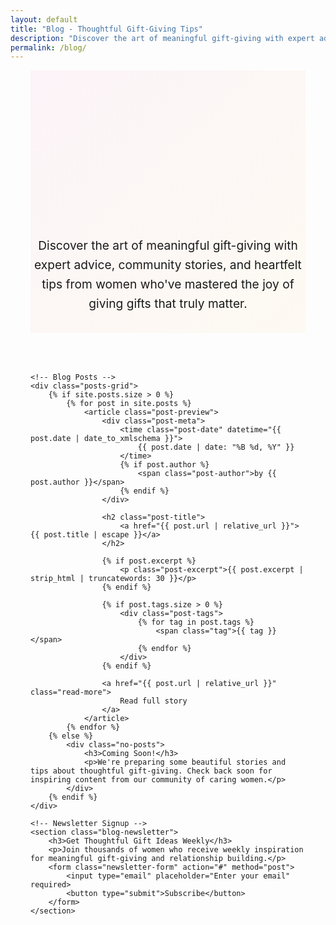 ```yaml
---
layout: default
title: "Blog - Thoughtful Gift-Giving Tips"
description: "Discover the art of meaningful gift-giving with expert advice, community stories, and thoughtful tips from women who've mastered the joy of giving."
permalink: /blog/
---
```


<style>
    /* Blog Index Styles */
    .blog-header {
        text-align: center;
        padding: 4rem 0 2rem;
        background: linear-gradient(135deg, 
            rgba(236, 72, 153, 0.05) 0%, 
            rgba(251, 191, 36, 0.05) 100%);
        margin-bottom: 4rem;
        border-radius: var(--border-radius-xl);
    }

    .blog-header h1 {
        font-size: clamp(2.5rem, 5vw, 3.5rem);
        margin-bottom: 1rem;
        background: linear-gradient(135deg, var(--primary-color), var(--secondary-color));
        -webkit-background-clip: text;
        -webkit-text-fill-color: transparent;
        background-clip: text;
    }

    .blog-header p {
        font-size: 1.2rem;
        color: var(--text-medium);
        max-width: 600px;
        margin: 0 auto;
        line-height: 1.6;
    }

    .blog-container {
        max-width: 900px;
        margin: 0 auto;
        padding: 0 2rem;
    }

    .posts-grid {
        display: grid;
        gap: 3rem;
        margin-bottom: 4rem;
    }

    .post-preview {
        background: var(--white);
        border-radius: var(--border-radius-xl);
        box-shadow: var(--shadow-md);
        padding: 2.5rem;
        transition: all 0.3s ease;
        border: 1px solid var(--gray-100);
        position: relative;
        overflow: hidden;
    }

    .post-preview::before {
        content: '';
        position: absolute;
        top: 0;
        left: 0;
        width: 4px;
        height: 100%;
        background: linear-gradient(135deg, var(--primary-color), var(--secondary-color));
        opacity: 0;
        transition: opacity 0.3s ease;
    }

    .post-preview:hover {
        transform: translateY(-8px);
        box-shadow: var(--shadow-xl);
        border-color: var(--primary-color);
    }

    .post-preview:hover::before {
        opacity: 1;
    }

    .post-meta {
        display: flex;
        align-items: center;
        gap: 1rem;
        margin-bottom: 1rem;
        font-size: 0.9rem;
        color: var(--text-light);
    }

    .post-date {
        background: var(--gray-50);
        padding: 0.25rem 0.75rem;
        border-radius: var(--border-radius-md);
        font-weight: 500;
    }

    .post-author {
        color: var(--primary-color);
        font-weight: 600;
    }

    .post-title {
        font-size: 1.8rem;
        margin-bottom: 1rem;
        line-height: 1.3;
    }

    .post-title a {
        color: var(--text-dark);
        text-decoration: none;
        transition: color 0.3s ease;
    }

    .post-title a:hover {
        color: var(--primary-color);
    }

    .post-excerpt {
        font-size: 1.1rem;
        color: var(--text-medium);
        line-height: 1.7;
        margin-bottom: 1.5rem;
    }

    .post-tags {
        display: flex;
        flex-wrap: wrap;
        gap: 0.5rem;
        margin-bottom: 1.5rem;
    }

    .tag {
        background: var(--primary-50);
        color: var(--primary-color);
        padding: 0.25rem 0.75rem;
        border-radius: var(--border-radius-lg);
        font-size: 0.85rem;
        font-weight: 500;
        text-decoration: none;
        transition: all 0.2s ease;
    }

    .tag:hover {
        background: var(--primary-color);
        color: white;
    }

    .read-more {
        display: inline-flex;
        align-items: center;
        gap: 0.5rem;
        color: var(--primary-color);
        text-decoration: none;
        font-weight: 600;
        transition: all 0.3s ease;
    }

    .read-more:hover {
        color: var(--primary-dark);
        transform: translateX(5px);
    }

    .read-more::after {
        content: '→';
        transition: transform 0.3s ease;
    }

    .read-more:hover::after {
        transform: translateX(3px);
    }

    /* Newsletter Section */
    .blog-newsletter {
        background: linear-gradient(135deg, var(--primary-color), var(--primary-light));
        color: white;
        padding: 3rem 2rem;
        border-radius: var(--border-radius-xl);
        text-align: center;
        margin: 4rem 0;
    }

    .blog-newsletter h3 {
        color: white;
        margin-bottom: 1rem;
        font-size: 1.8rem;
    }

    .blog-newsletter p {
        margin-bottom: 2rem;
        opacity: 0.9;
        font-size: 1.1rem;
    }

    .newsletter-form {
        display: flex;
        max-width: 400px;
        margin: 0 auto;
        gap: 1rem;
    }

    .newsletter-form input {
        flex: 1;
        padding: 1rem;
        border: none;
        border-radius: var(--border-radius-lg);
        font-size: 1rem;
    }

    .newsletter-form button {
        background: rgba(255, 255, 255, 0.2);
        color: white;
        border: none;
        padding: 1rem 2rem;
        border-radius: var(--border-radius-lg);
        font-weight: 600;
        cursor: pointer;
        transition: background 0.3s ease;
    }

    .newsletter-form button:hover {
        background: rgba(255, 255, 255, 0.3);
    }

    /* Empty State */
    .no-posts {
        text-align: center;
        padding: 4rem 2rem;
        color: var(--text-medium);
    }

    .no-posts h3 {
        color: var(--text-dark);
        margin-bottom: 1rem;
    }

    /* Responsive Design */
    @media (max-width: 768px) {
        .blog-container {
            padding: 0 1rem;
        }

        .post-preview {
            padding: 2rem;
        }

        .post-title {
            font-size: 1.5rem;
        }

        .newsletter-form {
            flex-direction: column;
        }

        .blog-newsletter {
            padding: 2rem 1rem;
            margin: 3rem 0;
        }
    }
</style>

<div class="blog-container">
    <!-- Blog Header -->
    <header class="blog-header">
        <h1>Thoughtful Gift-Giving Stories</h1>
        <p>Discover the art of meaningful gift-giving with expert advice, community stories, and heartfelt tips from women who've mastered the joy of giving gifts that truly matter.</p>
    </header>

    <!-- Blog Posts -->
    <div class="posts-grid">
        {% if site.posts.size > 0 %}
            {% for post in site.posts %}
                <article class="post-preview">
                    <div class="post-meta">
                        <time class="post-date" datetime="{{ post.date | date_to_xmlschema }}">
                            {{ post.date | date: "%B %d, %Y" }}
                        </time>
                        {% if post.author %}
                            <span class="post-author">by {{ post.author }}</span>
                        {% endif %}
                    </div>
                    
                    <h2 class="post-title">
                        <a href="{{ post.url | relative_url }}">{{ post.title | escape }}</a>
                    </h2>
                    
                    {% if post.excerpt %}
                        <p class="post-excerpt">{{ post.excerpt | strip_html | truncatewords: 30 }}</p>
                    {% endif %}
                    
                    {% if post.tags.size > 0 %}
                        <div class="post-tags">
                            {% for tag in post.tags %}
                                <span class="tag">{{ tag }}</span>
                            {% endfor %}
                        </div>
                    {% endif %}
                    
                    <a href="{{ post.url | relative_url }}" class="read-more">
                        Read full story
                    </a>
                </article>
            {% endfor %}
        {% else %}
            <div class="no-posts">
                <h3>Coming Soon!</h3>
                <p>We're preparing some beautiful stories and tips about thoughtful gift-giving. Check back soon for inspiring content from our community of caring women.</p>
            </div>
        {% endif %}
    </div>

    <!-- Newsletter Signup -->
    <section class="blog-newsletter">
        <h3>Get Thoughtful Gift Ideas Weekly</h3>
        <p>Join thousands of women who receive weekly inspiration for meaningful gift-giving and relationship building.</p>
        <form class="newsletter-form" action="#" method="post">
            <input type="email" placeholder="Enter your email" required>
            <button type="submit">Subscribe</button>
        </form>
    </section>
</div>